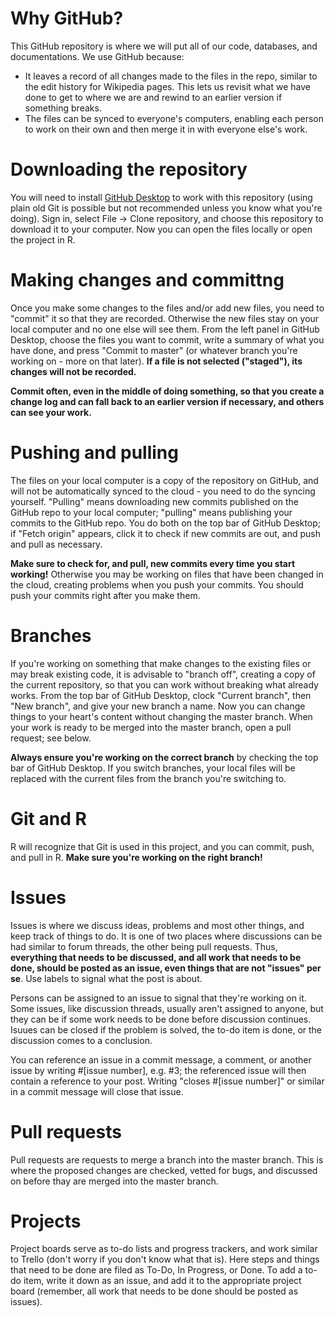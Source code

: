 # Why GitHub?

This GitHub repository is where we will put all of our code, databases, and documentations. We use GitHub because:

- It leaves a record of all changes made to the files in the repo, similar to the edit history for Wikipedia pages. This lets us revisit what we have done to get to where we are and rewind to an earlier version if something breaks.
- The files can be synced to everyone's computers, enabling each person to work on their own and then merge it in with everyone else's work.

# Downloading the repository

You will need to install [GitHub Desktop](https://desktop.github.com/) to work with this repository (using plain old Git is possible but not recommended unless you know what you're doing). Sign in, select File -> Clone repository, and choose this repository to download it to your computer. Now you can open the files locally or open the project in R.

# Making changes and committng

Once you make some changes to the files and/or add new files, you need to "commit" it so that they are recorded. Otherwise the new files stay on your local computer and no one else will see them. From the left panel in GitHub Desktop, choose the files you want to commit, write a summary of what you have done, and press "Commit to master" (or whatever branch you're working on - more on that later). **If a file is not selected ("staged"), its changes will not be recorded.**

**Commit often, even in the middle of doing something, so that you create a change log and can fall back to an earlier version if necessary, and others can see your work.**

# Pushing and pulling

The files on your local computer is a copy of the repository on GitHub, and will not be automatically synced to the cloud - you need to do the syncing yourself. "Pulling" means downloading new commits published on the GitHub repo to your local computer; "pulling" means publishing your commits to the GitHub repo. You do both on the top bar of GitHub Desktop; if "Fetch origin" appears, click it to check if new commits are out, and push and pull as necessary.

**Make sure to check for, and pull, new commits every time you start working!** Otherwise you may be working on files that have been changed in the cloud, creating problems when you push your commits. You should push your commits right after you make them.

# Branches

If you're working on something that make changes to the existing files or may break existing code, it is advisable to "branch off", creating a copy of the current repository, so that you can work without breaking what already works. From the top bar of GitHub Desktop, clock "Current branch", then "New branch", and give your new branch a name. Now you can change things to your heart's content without changing the master branch. When your work is ready to be merged into the master branch, open a pull request; see below.

**Always ensure you're working on the correct branch** by checking the top bar of GitHub Desktop. If you switch branches, your local files will be replaced with the current files from the branch you're switching to.

# Git and R

R will recognize that Git is used in this project, and you can commit, push, and pull in R. **Make sure you're working on the right branch!**

# Issues

Issues is where we discuss ideas, problems and most other things, and keep track of things to do. It is one of two places where discussions can be had similar to forum threads, the other being pull requests. Thus, **everything that needs to be discussed, and all work that needs to be done, should be posted as an issue, even things that are not "issues" per se**. Use labels to signal what the post is about.

Persons can be assigned to an issue to signal that they're working on it. Some issues, like discussion threads, usually aren't assigned to anyone, but they can be if some work needs to be done before discussion continues. Isuues can be closed if the problem is solved, the to-do item is done, or the discussion comes to a conclusion.

You can reference an issue in a commit message, a comment, or another issue by writing #[issue number], e.g. #3; the referenced issue will then contain a reference to your post. Writing "closes #[issue number]" or similar in a commit message will close that issue.

# Pull requests

Pull requests are requests to merge a branch into the master branch. This is where the proposed changes are checked, vetted for bugs, and discussed on before thay are merged into the master branch.

# Projects

Project boards serve as to-do lists and progress trackers, and work similar to Trello (don't worry if you don't know what that is). Here steps and things that need to be done are filed as To-Do, In Progress, or Done. To add a to-do item, write it down as an issue, and add it to the appropriate project board (remember, all work that needs to be done should be posted as issues).
